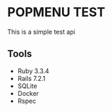 # POPMENU TEST

This is a simple test api

## Tools
- Ruby 3.3.4
- Rails 7.2.1
- SQLite
- Docker
- Rspec